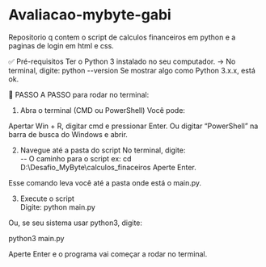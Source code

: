 # Avaliacao-mybyte-gabi
Repositorio q contem o script de calculos financeiros em python e a paginas de login em html e css.


✅ Pré-requisitos
Ter o Python 3 instalado no seu computador.
→ No terminal, digite:
python --version
Se mostrar algo como Python 3.x.x, está ok.

🧭 PASSO A PASSO para rodar no terminal:
1. Abra o terminal (CMD ou PowerShell)
Você pode:

Apertar Win + R, digitar cmd e pressionar Enter.
Ou digitar “PowerShell” na barra de busca do Windows e abrir.

2. Navegue até a pasta do script
No terminal, digite:                                                                                                                       
-- O caminho para o script 
ex:
    cd D:\Desafio_MyByte\calculos_finaceiros
Aperte Enter.

Esse comando leva você até a pasta onde está o  main.py.

3. Execute o script                                                                                                                      
Digite:
python main.py

Ou, se seu sistema usar python3, digite:

python3 main.py

Aperte Enter e o programa vai começar a rodar no terminal.
